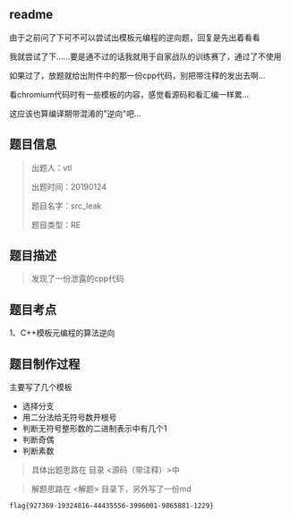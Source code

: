 ## readme

由于之前问了下可不可以尝试出模板元编程的逆向题，回复是先出着看看

我就尝试了下......要是通不过的话我就用于自家战队的训练赛了，通过了不使用



如果过了，放题就给出附件中的那一份cpp代码，别把带注释的发出去啊...



看chromium代码时有一些模板的内容，感觉看源码和看汇编一样累...

这应该也算编译期带混淆的"逆向"吧...



## 题目信息

> 出题人：vtl
>
> 出题时间：20190124
>
> 题目名字：src_leak
>
> 题目类型：RE



## 题目描述

> 发现了一份泄露的cpp代码



## 题目考点

1、C++模板元编程的算法逆向



## 题目制作过程

主要写了几个模板

* 选择分支
* 用二分法给无符号数开根号
* 判断无符号整形数的二进制表示中有几个1
* 判断奇偶
* 判断素数

> 具体出题思路在 目录  <源码（带注释）>中



> 解题思路在 <解题> 目录下，另外写了一份md

	flag{927369-19324816-44435556-3996001-9865881-1229}















